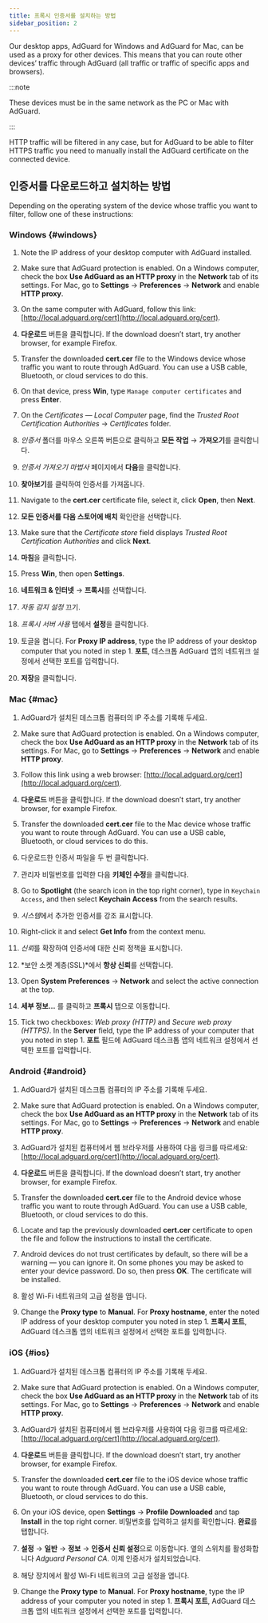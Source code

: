 ```yaml
---
title: 프록시 인증서를 설치하는 방법
sidebar_position: 2
---
```


Our desktop apps, AdGuard for Windows and AdGuard for Mac, can be used as a proxy for other devices. This means that you can route other devices’ traffic through AdGuard (all traffic or traffic of specific apps and browsers).

:::note

These devices must be in the same network as the PC or Mac with AdGuard.

:::

HTTP traffic will be filtered in any case, but for AdGuard to be able to filter HTTPS traffic you need to manually install the AdGuard certificate on the connected device.

## 인증서를 다운로드하고 설치하는 방법

Depending on the operating system of the device whose traffic you want to filter, follow one of these instructions:

### Windows {#windows}

1. Note the IP address of your desktop computer with AdGuard installed.

1. Make sure that AdGuard protection is enabled. On a Windows computer, check the box **Use AdGuard as an HTTP proxy** in the **Network** tab of its settings. For Mac, go to **Settings** → **Preferences** → **Network** and enable **HTTP proxy**.

1. On the same computer with AdGuard, follow this link: [http://local.adguard.org/cert](http://local.adguard.org/cert).

1. **다운로드** 버튼을 클릭합니다. If the download doesn’t start, try another browser, for example Firefox.

1. Transfer the downloaded **cert.cer** file to the Windows device whose traffic you want to route through AdGuard. You can use a USB cable, Bluetooth, or cloud services to do this.

1. On that device, press **Win**, type `Manage computer certificates` and press **Enter**.

1. On the *Certificates — Local Computer* page, find the *Trusted Root Certification Authorities* → *Certificates* folder.

1. *인증서* 폴더를 마우스 오른쪽 버튼으로 클릭하고 **모든 작업** → **가져오기**를 클릭합니다.

1. *인증서 가져오기 마법사* 페이지에서 **다음**을 클릭합니다.

1. **찾아보기**를 클릭하여 인증서를 가져옵니다.

1. Navigate to the **cert.cer** certificate file, select it, click **Open**, then **Next**.

1. **모든 인증서를 다음 스토어에 배치** 확인란을 선택합니다.

1. Make sure that the *Certificate store* field displays *Trusted Root Certification Authorities* and click **Next**.

1. **마침**을 클릭합니다.

1. Press **Win**, then open **Settings**.

1. **네트워크 & 인터넷** → **프록시**를 선택합니다.

1. *자동 감지 설정* 끄기.

1. *프록시 서버 사용* 탭에서 **설정**을 클릭합니다.

1. 토글을 켭니다. For **Proxy IP address**, type the IP address of your desktop computer that you noted in step 1. **포트**, 데스크톱 AdGuard 앱의 네트워크 설정에서 선택한 포트를 입력합니다.

1. **저장**을 클릭합니다.

### Mac {#mac}

1. AdGuard가 설치된 데스크톱 컴퓨터의 IP 주소를 기록해 두세요.

1. Make sure that AdGuard protection is enabled. On a Windows computer, check the box **Use AdGuard as an HTTP proxy** in the **Network** tab of its settings. For Mac, go to **Settings** → **Preferences** → **Network** and enable **HTTP proxy**.

1. Follow this link using a web browser: [http://local.adguard.org/cert](http://local.adguard.org/cert).

1. **다운로드** 버튼을 클릭합니다. If the download doesn’t start, try another browser, for example Firefox.

1. Transfer the downloaded **cert.cer** file to the Mac device whose traffic you want to route through AdGuard. You can use a USB cable, Bluetooth, or cloud services to do this.

1. 다운로드한 인증서 파일을 두 번 클릭합니다.

1. 관리자 비밀번호를 입력한 다음 **키체인 수정**을 클릭합니다.

1. Go to **Spotlight** (the search icon in the top right corner), type in `Keychain Access`, and then select **Keychain Access** from the search results.

1. *시스템*에서 추가한 인증서를 강조 표시합니다.

1. Right-click it and select **Get Info** from the context menu.

1. *신뢰*를 확장하여 인증서에 대한 신뢰 정책을 표시합니다.

1. *보안 소켓 계층(SSL)*에서 **항상 신뢰**를 선택합니다.

1. Open **System Preferences** → **Network** and select the active connection at the top.

1. **세부 정보...** 를 클릭하고 **프록시** 탭으로 이동합니다.

1. Tick two checkboxes: *Web proxy (HTTP)* and *Secure web proxy (HTTPS)*. In the **Server** field, type the IP address of your computer that you noted in step 1. **포트** 필드에 AdGuard 데스크톱 앱의 네트워크 설정에서 선택한 포트를 입력합니다.

### Android {#android}

1. AdGuard가 설치된 데스크톱 컴퓨터의 IP 주소를 기록해 두세요.

1. Make sure that AdGuard protection is enabled. On a Windows computer, check the box **Use AdGuard as an HTTP proxy** in the **Network** tab of its settings. For Mac, go to **Settings** → **Preferences** → **Network** and enable **HTTP proxy**.

1. AdGuard가 설치된 컴퓨터에서 웹 브라우저를 사용하여 다음 링크를 따르세요: [http://local.adguard.org/cert](http://local.adguard.org/cert).

1. **다운로드** 버튼을 클릭합니다. If the download doesn’t start, try another browser, for example Firefox.

1. Transfer the downloaded **cert.cer** file to the Android device whose traffic you want to route through AdGuard. You can use a USB cable, Bluetooth, or cloud services to do this.

1. Locate and tap the previously downloaded **cert.cer** certificate to open the file and follow the instructions to install the certificate.

1. Android devices do not trust certificates by default, so there will be a warning — you can ignore it. On some phones you may be asked to enter your device password. Do so, then press **OK**. The certificate will be installed.

1. 활성 Wi-Fi 네트워크의 고급 설정을 엽니다.

1. Change the **Proxy type** to **Manual**. For **Proxy hostname**, enter the noted IP address of your desktop computer you noted in step 1. **프록시 포트**, AdGuard 데스크톱 앱의 네트워크 설정에서 선택한 포트를 입력합니다.

### iOS {#ios}

1. AdGuard가 설치된 데스크톱 컴퓨터의 IP 주소를 기록해 두세요.

1. Make sure that AdGuard protection is enabled. On a Windows computer, check the box **Use AdGuard as an HTTP proxy** in the **Network** tab of its settings. For Mac, go to **Settings** → **Preferences** → **Network** and enable **HTTP proxy**.

1. AdGuard가 설치된 컴퓨터에서 웹 브라우저를 사용하여 다음 링크를 따르세요: [http://local.adguard.org/cert](http://local.adguard.org/cert).

1. **다운로드** 버튼을 클릭합니다. If the download doesn’t start, try another browser, for example Firefox.

1. Transfer the downloaded **cert.cer** file to the iOS device whose traffic you want to route through AdGuard. You can use a USB cable, Bluetooth, or cloud services to do this.

1. On your iOS device, open **Settings** → **Profile Downloaded** and tap **Install** in the top right corner. 비밀번호를 입력하고 설치를 확인합니다. **완료**를 탭합니다.

1. **설정** → **일반** → **정보** → **인증서 신뢰 설정**으로 이동합니다. 옆의 스위치를 활성화합니다 *Adguard Personal CA*. 이제 인증서가 설치되었습니다.

1. 해당 장치에서 활성 Wi-Fi 네트워크의 고급 설정을 엽니다.

1. Change the **Proxy type** to **Manual**. For **Proxy hostname**, type the IP address of your computer you noted in step 1. **프록시 포트**, AdGuard 데스크톱 앱의 네트워크 설정에서 선택한 포트를 입력합니다.
